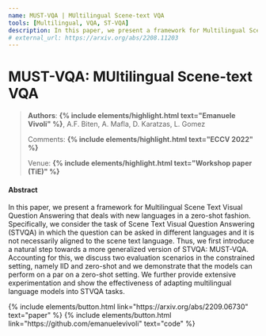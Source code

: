 ```yaml
---
name: MUST-VQA | MUltilingual Scene-text VQA
tools: [Multilingual, VQA, ST-VQA]
description: In this paper, we present a framework for Multilingual Scene Text Visual Question Answering that deals with new languages in a zero-shot fashion. Specifically, we consider the task of Scene Text Visual Question Answering (STVQA) in which the question can be asked in different languages and it is not necessarily aligned to the scene text language.
# external_url: https://arxiv.org/abs/2208.11203
---
```


# MUST-VQA: MUltilingual Scene-text VQA

> **Authors**: **{% include elements/highlight.html text="Emanuele Vivoli" %}**, A.F. Biten, A. Mafla, D. Karatzas, L. Gomez
>
> Comments: **{% include elements/highlight.html text="ECCV 2022" %}**
> 
> Venue: **{% include elements/highlight.html text="Workshop paper (TiE)" %}**

#### Abstract

In this paper, we present a framework for Multilingual Scene Text Visual Question Answering that deals with new languages in a zero-shot fashion. Specifically, we consider the task of Scene Text Visual Question Answering (STVQA) in which the question can be asked in different languages and it is not necessarily aligned to the scene text language. Thus, we first introduce a natural step towards a more generalized version of STVQA: MUST-VQA. Accounting for this, we discuss two evaluation scenarios in the constrained setting, namely IID and zero-shot and we demonstrate that the models can perform on a par on a zero-shot setting. We further provide extensive experimentation and show the effectiveness of adapting multilingual language models into STVQA tasks.

<p class="text-center">
{% include elements/button.html link="https://arxiv.org/abs/2209.06730" text="paper" %}
{% include elements/button.html link="https://github.com/emanuelevivoli" text="code" %}
</p>